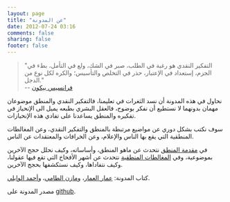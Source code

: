 ```yaml
---
layout: page
title: "عن المدونة"
date: 2012-07-24 03:16
comments: false
sharing: false
footer: false
---
```

> "التفكير النقدي هو رغبة في الطلب، صبر في الشك، ولع في التأمل، بطء في الجزم، إستعداد في الإعتبار، حذر في التخلص والتأسيس؛ والكره لكل نوع من الدجل."  
> -- [فرانسيس بيكون](http://ar.wikipedia.org/wiki/فرانسيس_بيكون)


نحاول في هذه المدونة أن نسد الثغرات في تعليمنا، فالتفكير النقدي والمنطق موضوعان مهمان بدونهما لا نستطيع أن نفكر بوضوح، فالعقل البشري بطبعه يميل الى الإنحياز في تفكيره والمنطق يساعدنا على تفادي هذه الإنحيازات.

سوف نكتب بشكل دوري عن مواضيع مرتبطة بالمنطق والتفكير النقدي، وعن المغالطات المنطقية التي يقع بها الناس والإعلام، وعن الخرافات والمعتقدات عن الناس.

في [مقدمة المنطق](/logic) نتحدث عن ماهو المنطق، وأساساته، وكيف نحلل حجج الآخرين بموضوعية، وفي [المغالطات المنطقية](/logical-fallacies) نتحدث عن أشهر الأفخاخ التي تقع فيها عقولنا، وكيف نتفاداها، وكيف نستكشفها بحجج الآخرين.


كتاب المدونة: [عمار العمار](http://twitter.com/a3ammar)، و[مازن الطامي](http://twitter.com/xternl)، و[أحمد الوابلي](http://twitter.com/ahmadalwably).

مصدر المدونة على [github](https://github.com/a3ammar/mnteq).